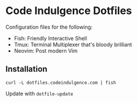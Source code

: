 Code Indulgence Dotfiles
========================

Configuration files for the following:

- Fish: Friendly Interactive Shell
- Tmux: Terminal Multiplexer that's bloody brilliant
- Neovim: Post modern Vim

Installation
------------

`curl -L dotfiles.codeindulgence.com | fish`

 Update with `dotfile-update`
